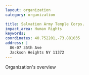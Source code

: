 ```yaml
---
layout: organization
category: organization

title: Salvation Army Temple Corps.
impact_area: Human Rights
keywords: 
coordinates: 40.752201,-73.881035
address: |
  86-07 35th Ave
  Jackson Heights NY 11372
---
```

Organization's overview
